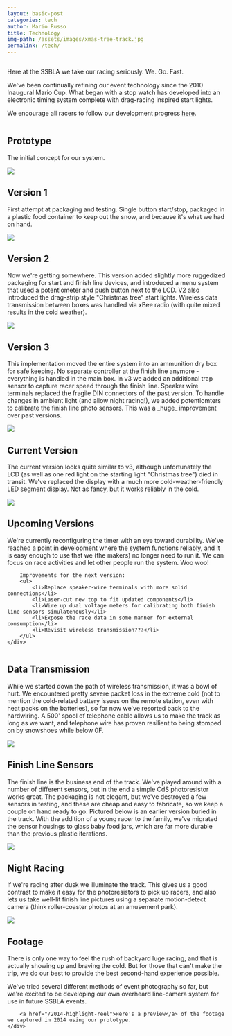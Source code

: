 ```yaml
---
layout: basic-post
categories: tech
author: Mario Russo
title: Technology
img-path: /assets/images/xmas-tree-track.jpg
permalink: /tech/
---
```


<div class="row">
	<div class="full column">
		<p>Here at the SSBLA we take our racing seriously. We. Go. Fast.</p>
		<p>We've been continually refining our event technology since the 2010 Inaugural Mario Cup. What began with a stop watch has developed into an electronic timing system complete with drag-racing inspired start lights.</p>
		<p>We encourage all racers to follow our development progress <a href="https://github.com/dotMR/LugeRacerTimer/issues">here</a>.
		</p>
	</div>
</div>

<!-- more -->

<div class="row">
	<div class="two-thirds column">
		<div class="underline-heading">
			<h2>Prototype</h2>
		</div>
		<p>The initial concept for our system.</p>
		<img src='/assets/images/timer-unboxed.jpg'/>
	</div>
</div>

<div class="row">
	<div class="two-thirds column">
		<div class="underline-heading">
			<h2>Version 1</h2>
		</div>
		<p>First attempt at packaging and testing. Single button start/stop, packaged in a plastic food container to keep out the snow, and because it's what we had on hand.</p>
		<img src='/assets/images/timer-v1.jpg'/>
	</div>
</div>

<div class="row">
	<div class="two-thirds column">
		<div class="underline-heading">
			<h2>Version 2</h2>
		</div>
		<p>Now we're getting somewhere. This version added slightly more ruggedized packaging for start and finish line devices, and introduced a menu system that used a potentiometer and push button next to the LCD. V2 also introduced the drag-strip style "Christmas tree" start lights. Wireless data transmission between boxes was handled via xBee radio (with quite mixed results in the cold weather).</p>
		<img src='/assets/images/timer-v2-all.jpg'/>
	</div>
</div>

<div class="row">
	<div class="two-thirds column">
		<div class="underline-heading">
			<h2>Version 3</h2>
		</div>
		<p>This implementation moved the entire system into an ammunition dry box for safe keeping. No separate controller at the finish line anymore - everything is handled in the main box. In v3 we added an additional trap sensor to capture racer speed through the finish line. Speaker wire terminals replaced the fragile DIN connectors of the past version. To handle changes in ambient light (and allow night racing!), we added potentiomters to calibrate the finish line photo sensors. This was a _huge_ improvement over past versions.</p>
		<img src='/assets/images/timer-v3-detail.jpg'/>
	</div>
</div>

<div class="row">
	<div class="two-thirds column">
		<div class="underline-heading">
			<h2>Current Version</h2>
		</div>
		<p>The current version looks quite similar to v3, although unfortunately the LCD (as well as one red light on the starting light "Christmas tree") died in transit. We've replaced the display with a much more cold-weather-friendly LED segment display. Not as fancy, but it works reliably in the cold.</p>
		<img src='/assets/images/2014-timer-face.jpg'/>
	</div>
</div>

<div class="row">
	<div class="two-thirds column">
		<div class="underline-heading">
			<h2>Upcoming Versions</h2>
		</div>
		<p>We're currently reconfiguring the timer with an eye toward durability. We've reached a point in development where the system functions reliably, and it is easy enough to use that we (the makers) no longer need to run it. We can focus on race activities and let other people run the system. Woo woo!</p>

		Improvements for the next version:
		<ul>
			<li>Replace speaker-wire terminals with more solid connections</li>
			<li>Laser-cut new top to fit updated components</li>
			<li>Wire up dual voltage meters for calibrating both finish line sensors simulatenously</li>
			<li>Expose the race data in some manner for external consumption</li>
			<li>Revisit wireless transmission???</li>
		</ul>
	</div>
</div>

<div class="row">
	<div class="two-thirds column">
		<div class="underline-heading">
			<h2>Data Transmission</h2>
		</div>
		<p>While we started down the path of wireless transmission, it was a bowl of hurt. We encountered pretty severe packet loss in the extreme cold (not to mention the cold-related battery issues on the remote station, even with heat packs on the batteries), so for now we've resorted back to the hardwiring. A 500' spool of telephone cable allows us to make the track as long as we want, and telephone wire has proven resilient to being stomped on by snowshoes while below 0F.</p>
		<img src='/assets/images/sensor-wires.jpg'/>
	</div>
</div>

<div class="row">
	<div class="two-thirds column">
		<div class="underline-heading">
			<h2>Finish Line Sensors</h2>
		</div>
		<p>The finish line is the business end of the track. We've played around with a number of different sensors, but in the end a simple CdS photoresistor works great. The packaging is not elegant, but we've destroyed a few sensors in testing, and these are cheap and easy to fabricate, so we keep a couple on hand ready to go. Pictured below is an earlier version buried in the track. With the addition of a young racer to the family, we've migrated the sensor housings to glass baby food jars, which are far more durable than the previous plastic iterations.</p>
		<img src='/assets/images/sensor-detail.jpg'/>
	</div>
</div>

<div class="row">
	<div class="two-thirds column">
		<div class="underline-heading">
			<h2>Night Racing</h2>
		</div>
		<p>If we're racing after dusk we illuminate the track. This gives us a good contrast to make it easy for the photoresistors to pick up racers, and also lets us take well-lit finish line pictures using a separate motion-detect camera (think roller-coaster photos at an amusement park).</p>
		<img src='/assets/images/sensor-install.jpg'/>
	</div>
</div>

<div class="row">
	<div class="two-thirds column">
		<div class="underline-heading">
			<h2>Footage</h2>
		</div>
		<p>There is only one way to feel the rush of backyard luge racing, and that is actually showing up and braving the cold. But for those that can't make the trip, we do our best to provide the best second-hand experience possible.</p>
		<p>We've tried several different methods of event photography so far, but we're excited to be developing our own overheard line-camera system for use in future SSBLA events.</p>

		<a href="/2014-highlight-reel">Here's a preview</a> of the footage we captured in 2014 using our prototype.
	</div>
</div>
